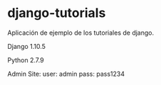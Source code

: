 # django-tutorials
Aplicación de ejemplo de los tutoriales de django.

Django 1.10.5

Python 2.7.9

Admin Site:
  user: admin
  pass: pass1234
